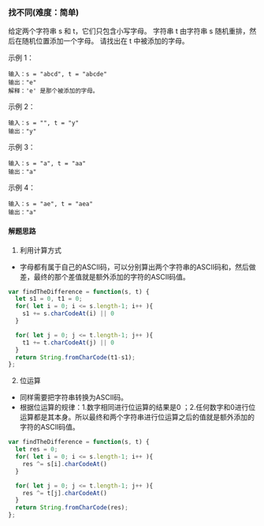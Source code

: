 ### 找不同(难度：简单)

给定两个字符串 s 和 t，它们只包含小写字母。
字符串 t 由字符串 s 随机重排，然后在随机位置添加一个字母。
请找出在 t 中被添加的字母。

示例 1：
```
输入：s = "abcd", t = "abcde"
输出："e"
解释：'e' 是那个被添加的字母。
```
示例 2：
```
输入：s = "", t = "y"
输出："y"
```
示例 3：
```
输入：s = "a", t = "aa"
输出："a"
```
示例 4：
```
输入：s = "ae", t = "aea"
输出："a"
```
#### 解题思路
1. 利用计算方式
- 字母都有属于自己的ASCII码，可以分别算出两个字符串的ASCII码和，然后做差，最终的那个差值就是额外添加的字符的ASCII码值。
```JavaScript
var findTheDifference = function(s, t) {
  let s1 = 0, t1 = 0;
  for( let i = 0; i <= s.length-1; i++ ){
    s1 += s.charCodeAt(i) || 0
  }

  for( let j = 0; j <= t.length-1; j++ ){
    t1 += t.charCodeAt(j) || 0
  }
  return String.fromCharCode(t1-s1);
};
```
2. 位运算
- 同样需要把字符串转换为ASCII码。
- 根据位运算的规律：1.数字相同进行位运算的结果是0 ；2.任何数字和0进行位运算都是其本身。所以最终和两个字符串进行位运算之后的值就是额外添加的字符的ASCII码值。
```JavaScript
var findTheDifference = function(s, t) {
  let res = 0;
  for( let i = 0; i <= s.length-1; i++ ){
    res ^= s[i].charCodeAt()
  }

  for( let j = 0; j <= t.length-1; j++ ){
    res ^= t[j].charCodeAt()
  }
  return String.fromCharCode(res);
};
```